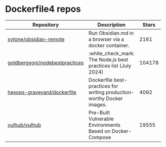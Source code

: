 # Dockerfile4 repos

| Repository                                                                          | Description                                                            | Stars  |
| ----------------------------------------------------------------------------------- | ---------------------------------------------------------------------- | ------ |
| [sytone/obsidian-remote](https://github.com/sytone/obsidian-remote)                 | Run Obsidian.md in a browser via a docker container.                   | 2161   |
| [goldbergyoni/nodebestpractices](https://github.com/goldbergyoni/nodebestpractices) | :white\_check\_mark:  The Node.js best practices list (July 2024)      | 104178 |
| [hexops-graveyard/dockerfile](https://github.com/hexops-graveyard/dockerfile)       | Dockerfile best-practices for writing production-worthy Docker images. | 4092   |
| [vulhub/vulhub](https://github.com/vulhub/vulhub)                                   | Pre-Built Vulnerable Environments Based on Docker-Compose              | 19555  |
